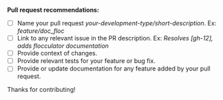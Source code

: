 **Pull request recommendations:**
- [ ] Name your pull request _your-development-type/short-description_. Ex: _feature/doc_floc_
- [ ] Link to any relevant issue in the PR description. Ex: _Resolves [gh-12], adds flocculator documentation_
- [ ] Provide context of changes.
- [ ] Provide relevant tests for your feature or bug fix.
- [ ] Provide or update documentation for any feature added by your pull request.

Thanks for contributing!
